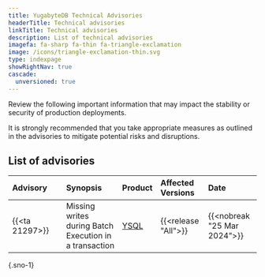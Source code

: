 ```yaml
---
title: YugabyteDB Technical Advisories
headerTitle: Technical advisories
linkTitle: Technical advisories
description: List of technical advisories
imagefa: fa-sharp fa-thin fa-triangle-exclamation
image: /icons/triangle-exclamation-thin.svg
type: indexpage
showRightNav: true
cascade:
  unversioned: true
---
```


Review the following important information that may impact the stability or security of production deployments.

It is strongly recommended that you take appropriate measures as outlined in the advisories to mitigate potential risks and disruptions.

## List of advisories

| Advisory&nbsp;&nbsp;&nbsp;&nbsp;&nbsp; | Synopsis | Product | Affected Versions | Date |
| :------------------------------------- | :------- | :------ | :---------------- | :--- |
| {{<ta 21297>}}| Missing writes during Batch Execution in a transaction | [YSQL](../../api/ysql/) | {{<release "All">}}  | {{<nobreak "25 Mar 2024">}}  |
{.sno-1}
